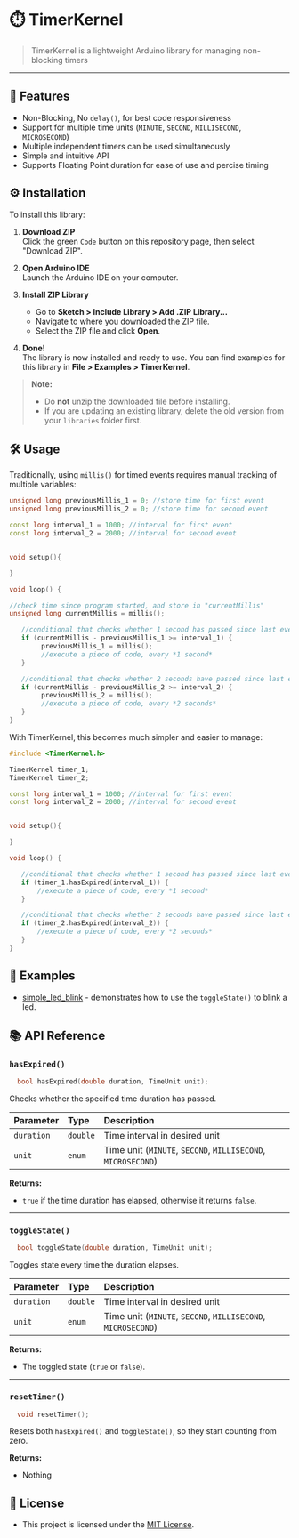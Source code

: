 # ⏱️ TimerKernel

>TimerKernel is a lightweight Arduino library for managing non-blocking timers

---

## 🚀 Features

- Non-Blocking, No `delay()`, for best code responsiveness
- Support for multiple time units (`MINUTE`, `SECOND`, `MILLISECOND`, `MICROSECOND`)
- Multiple independent timers can be used simultaneously
- Simple and intuitive API
- Supports Floating Point duration for ease of use and percise timing

## ⚙️ Installation

To install this library:

1. **Download ZIP**  
   Click the green `Code` button on this repository page, then select "Download ZIP".

2. **Open Arduino IDE**  
   Launch the Arduino IDE on your computer.

3. **Install ZIP Library**  
   - Go to **Sketch > Include Library > Add .ZIP Library...**
   - Navigate to where you downloaded the ZIP file.
   - Select the ZIP file and click **Open**.

4. **Done!**  
   The library is now installed and ready to use. You can find examples for this library in **File > Examples > TimerKernel**.

>**Note:**
>
> - Do **not** unzip the downloaded file before installing.  
> - If you are updating an existing library, delete the old version from your `libraries` folder first.

## 🛠️ Usage

Traditionally, using `millis()` for timed events requires manual tracking of multiple variables:

```cpp
unsigned long previousMillis_1 = 0; //store time for first event
unsigned long previousMillis_2 = 0; //store time for second event

const long interval_1 = 1000; //interval for first event
const long interval_2 = 2000; //interval for second event


void setup(){

}

void loop() {

//check time since program started, and store in "currentMillis"
unsigned long currentMillis = millis();

   //conditional that checks whether 1 second has passed since last event
   if (currentMillis - previousMillis_1 >= interval_1) {
        previousMillis_1 = millis();
        //execute a piece of code, every *1 second*
   }

   //conditional that checks whether 2 seconds have passed since last event
   if (currentMillis - previousMillis_2 >= interval_2) {
        previousMillis_2 = millis();
        //execute a piece of code, every *2 seconds*
   }
}
```

With TimerKernel, this becomes much simpler and easier to manage:

```cpp
#include <TimerKernel.h>

TimerKernel timer_1;
TimerKernel timer_2;

const long interval_1 = 1000; //interval for first event
const long interval_2 = 2000; //interval for second event


void setup(){

}

void loop() {

   //conditional that checks whether 1 second has passed since last event
   if (timer_1.hasExpired(interval_1)) {
       //execute a piece of code, every *1 second*
   }

   //conditional that checks whether 2 seconds have passed since last event
   if (timer_2.hasExpired(interval_2)) {
       //execute a piece of code, every *2 seconds*
   }
}
```

## 📖 Examples

- [simple_led_blink](examples/simple_led_blink/simple_led_blink.ino) - demonstrates how to use the `toggleState()` to blink a led.

## 📚 API Reference

### `hasExpired()`

```cpp
  bool hasExpired(double duration, TimeUnit unit);
```

Checks whether the specified time duration has passed.

| Parameter  | Type     | Description                                                  |
| :--------  | :------- | :----------------------------------------------------------- |
| `duration` | `double` | Time interval in desired unit                                |
| `unit`     | `enum`   | Time unit (`MINUTE`, `SECOND`, `MILLISECOND`, `MICROSECOND`) |

**Returns:**

- `true` if the time duration has elapsed, otherwise it returns `false`.

---

### `toggleState()`

```cpp
  bool toggleState(double duration, TimeUnit unit);
```

Toggles state every time the duration elapses.

| Parameter  | Type     | Description                                                  |
| :--------  | :------- | :----------------------------------------------------------- |
| `duration` | `double` | Time interval in desired unit                                |
| `unit`     | `enum`   | Time unit (`MINUTE`, `SECOND`, `MILLISECOND`, `MICROSECOND`) |

**Returns:**

- The toggled state (`true` or `false`).

---

### `resetTimer()`

```cpp
  void resetTimer();
```

Resets both `hasExpired()` and `toggleState()`, so they start counting from zero.

**Returns:**

- Nothing

## 📜 License

- This project is licensed under the [MIT License](LICENSE).
